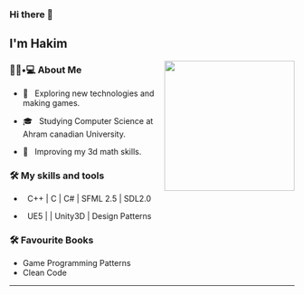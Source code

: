 ### Hi there 👋<h2> I'm Hakim</h2>

<img align='right' src="https://media.giphy.com/media/M9gbBd9nbDrOTu1Mqx/giphy.gif" width="230">

<h3> 👨🏻•💻 About Me </h3>



- 🤔 &nbsp; Exploring new technologies and making games.

- 🎓 &nbsp; Studying Computer Science at Ahram canadian University.

- 🌱 &nbsp; Improving my 3d math skills.





<h3>🛠 My skills and tools</h3>



-  &nbsp; C++ | C | C# | SFML 2.5 | SDL2.0

-  &nbsp; UE5 |  | Unity3D | Design Patterns

<!--

- 🛢 &nbsp; MySQL | MongoDB

- 🔧 &nbsp; Git | Markdown | Selenium | Tidyverse

- 🖥 &nbsp; Illustrator| Photoshop | InDesign

-->



<h3>🛠 Favourite Books </h3>

- Game Programming Patterns 
- Clean Code

<hr>














<br>

















